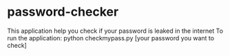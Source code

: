 # password-checker
This application help you check if your password is leaked in the internet
To run the application: python checkmypass.py [your password you want to check]
